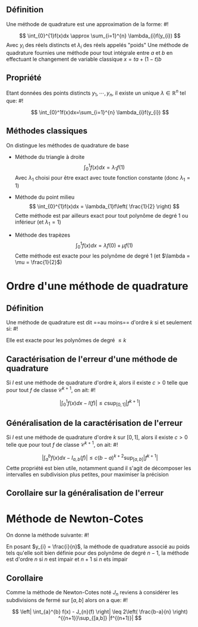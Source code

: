 ## Définition
Une méthode de quadrature est une approximation de la forme: #!

$$
\int_{0}^{1}f(x)dx \approx \sum_{i=1}^{n} \lambda_{i}f(y_{i})
$$
Avec $y_{i}$ des réels distincts et $\lambda_{i}$ des réels appelés "poids"
Une méthode de quadrature fournies une méthode pour tout intégrale entre $a$ et $b$ en effectuant le changement de variable classique $x = ta + (1-t)b$ 

## Propriété
Etant données des points distincts $y_{1}, \cdots, y_{n}$, il existe un unique $\lambda \in \mathbb{R}^n$ tel que: #!

$$
\int_{0}^1f(x)dx=\sum_{i=1}^{n} \lambda_{i}f(y_{i})
$$

## Méthodes classiques
On distingue les méthodes de quadrature de base

- Méthode du triangle à droite $$
\int_{0}^{1}f(x)dx = \lambda_{1}f(1)
$$Avec $\lambda_{1}$ choisi pour être exact avec toute fonction constante (donc $\lambda_{1} = 1$)

- Méthode du point milieu
$$
\int_{0}^{1}f(x)dx = \lambda_{1}f\left( \frac{1}{2} \right)
$$
Cette méthode est par ailleurs exact pour tout polynôme de degré 1 ou inférieur (et $\lambda_{1} = 1$)

- Méthode des trapèzes $$
\int _{0}^{1}f(x)dx = \lambda f(0)+\mu f(1)
$$Cette méthode est exacte pour les polynôme de degré 1 (et $\lambda = \mu = \frac{1}{2}$)

# Ordre d'une méthode de quadrature

## Définition
Une méthode de quadrature est dit ==au moins== d'ordre $k$ si et seulement si: #!

Elle est exacte pour les polynômes de degré $\leq k$


## Caractérisation de l'erreur d'une méthode de quadrature
Si $I$ est une méthode de quadrature d'ordre $k$, alors il existe $c > 0$ telle que pour tout $f$ de classe $\mathcal C^{k+1}$, on ait: #!

$$
\left| \int_{0}^{1}f(x)dx - I(f) \right| \leq c \sup_{[0,1]}\left| f^{k+1} \right| 
$$

## Généralisation de la caractérisation de l'erreur
Si $I$ est une méthode de quadrature d'ordre $k$ sur $[0,1]$, alors il existe $c > 0$ telle que pour tout $f$ de classe $\mathcal C^{k+1}$, on ait: #!

$$
\left| \int_{a}^{b}f(x)dx - I_{a,b}(f) \right| \leq c (b-a)^{k+2}\sup_{[a,b]}\left| f^{k+1} \right| 
$$
Cette propriété est bien utile, notamment quand il s'agit de décomposer les intervalles en subdivision plus petites, pour maximiser la précision


## Corollaire sur la généralisation de l'erreur


# Méthode de Newton-Cotes
On donne la méthode suivante: #!

En posant $y_{i} = \frac{i}{n}$, la méthode de quadrature associé au poids tels qu'elle soit bien définie pour des polynôme de degré $n-1$, la méthode est d'ordre $n$ si $n$ est impair et $n+1$ si $n$ ets impair 

## Corollaire
Comme la méthode de Newton-Cotes noté $J_{n}$ reviens à considérer les subdivisions de fermé sur $[a,b]$ alors on a que: #!

$$
\left| \int_{a}^{b} f(x) - J_{n}(f) \right| \leq 2\left( \frac{b-a}{n} \right) ^{{n+1}}\sup_{[a,b]} |f^{(n+1)}|
$$